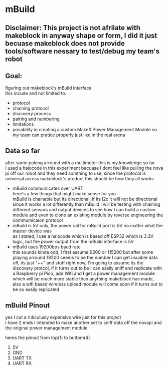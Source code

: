 # mBuild
## Disclaimer: This project is not afrilate with makeblock in anyway shape or form, I did it just becuase makeblock does not provide tools/software nessary to test/debug my team's robot

## Goal:
figuring out makeblock's mBuild interface  
this incude and not limited to:  
- protocol
- chaining protocol
- discovery process
- pairing and numbering
- limitations
- posability in creating a custom MakeX Power Management Module so my team can pratice properly just like in the real arena

## Data so far
after some poking arround with a multimeter this is my knowledge so far  
I used a halocode in this experiment becuase I dont feel like pulling the nova pi off our robot and they need somthing to use, since the protocol is universal across makeblock's product this should be how they all works

- mBuild commumicates over UART  
here's a few things that might make sense for you  
mBuild is chainable but its directional, if its I2c it will not be directional since it works a lot differently than mBuild
I will be testing with chaining different sensors and output devices to see how I can build a custom module and even to clone an existing module by reverse engineering the commumicaion protocol
- mBuild is 5V only, the power rail for mBuild port is 5V no matter what the master device was  
as I stated, I use a halocode which is based off ESP32 which is 3.3V logic, but the power output from the mBuild interface is 5V
- mBuild uses 19200bps baud rate  
this sounds kinda odd, I first assume 9200 or 115200 but after some playing arround 19200 seems to be the number I can get usuable data off, its just "++" and stuff right now, I'm going to assume its the discovery protcol, if it turns out to be I can easily sniff and replicate with a Raspberry pi Pico, add Wifi and I get a power management module which will be much more stable than anything makeblock has made, also a wifi based wireless upload module will come soon if it turns out to be so easily replicated

## mBuild Pinout
yes I cut a ridiculusly expensive wire just for this project  
I have 2 ends I intended to make another set to sniff data off the novapi and the original power management module  

heres the pinout from top(1) to buttom(4)  
1. 5V
2. GND
3. UART TX
4. UART RX
